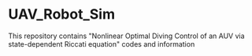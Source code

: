 # UAV_Robot_Sim
This repository contains "Nonlinear Optimal Diving Control of an AUV via state-dependent Riccati equation" codes and information
